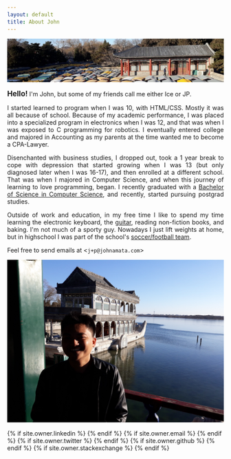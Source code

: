 ```yaml
---
layout: default
title: About John
---
```

<img src="/photos/jpamata-cropped-20171220_145904.jpg">

<p align="justify">
<big><strong>Hello!</strong></big> I'm John, but some of my friends call me either Ice or JP.
</p>

<p align = "justify">
I started learned to program when I was 10, with HTML/CSS. Mostly it was all because of school. Because of my academic performance, I was placed into a specialized program in electronics when I was 12, and that was when I was exposed to C programming for robotics. I eventually entered college and majored in Accounting as my parents at the time wanted me to become a CPA-Lawyer. 
</p>

<p align="justify">
Disenchanted with business studies, I dropped out, took a 1 year break to cope with depression that started growing when I was 13 (but only diagnosed later when I was 16-17), and then enrolled at a different school. That was when I majored in Computer Science, and when this journey of learning to love programming, began. I recently graduated with a <a href="/photos/jpamata-bscs.JPG">Bachelor of Science in Computer Science</a>, and recently, started pursuing postgrad studies.
</p>

<p align="justify">Outside of work and education, in my free time I like to spend my time learning the electronic keyboard, the <a href="/photos/playing-guitar-in-2009.jpg">guitar</a>, reading non-fiction books, and baking. I'm not much of a sporty guy. Nowadays I just lift weights at home, but in highschool I was part of the school's <a href="/photos/footballsoccer.jpg">soccer/football team</a>.
</p>  

<p>Feel free to send emails at &lt;<code>j+p@johnamata.com</code>&gt;</p>
<center>
  <p><img src="/photos/me-110.jpg"/></p>
</center>
  
<div class="pagination">
  {% if site.owner.linkedin %}
    <a href="{{ site.owner.linkedin }}" class="social-media-icons"><i class="fa fa-2x fa-linkedin" aria-hidden="true"></i></a>
  {% endif %}
  {% if site.owner.email %}
    <a href="mailto:{{ site.owner.email }}" class="social-media-icons"><i class="fa fa-2x fa-envelope" aria-hidden="true"></i></a>
  {% endif %}
  {% if site.owner.twitter %}
    <a href="{{ site.owner.twitter }}" class="social-media-icons"><i class="fa fa-2x fa-twitter" aria-hidden="true"></i></a>
  {% endif %}
  {% if site.owner.github %}
    <a href="{{ site.owner.github }}" class="social-media-icons"><i class="fa fa-2x fa-github" aria-hidden="true"></i></a>
  {% endif %}
  {% if site.owner.stackexchange %}
    <a href="{{ site.owner.stackexchange }}" class="social-media-icons"><i class="fa fa-2x fa-stack-overflow" aria-hidden="true"></i></a>
  {% endif %}
</div>

